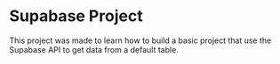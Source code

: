 # Supabase Project

This project was made to learn how to build a basic project that use the Supabase API to get data from a default table.
